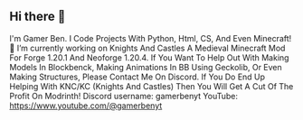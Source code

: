 ## Hi there 👋

I'm Gamer Ben. I Code Projects With Python, Html, CS, And Even Minecraft!
🔭 I’m currently working on Knights And Castles A Medieval Minecraft Mod For Forge 1.20.1 And Neoforge 1.20.4.
If You Want To Help Out With Making Models In Blockbenck, Making Animations In BB Using Geckolib, Or Even Making Structures, Please Contact Me On Discord.
If You Do End Up Helping With KNC/KC (Knights And Castles) Then You Will Get A Cut Of The Profit On Modrinth!
Discord username: gamerbenyt
YouTube: https://www.youtube.com/@gamerbenyt


<!--
**gamerbenyt/gamerbenyt** is a ✨ _special_ ✨ repository because its `README.md` (this file) appears on your GitHub profile.

Here are some ideas to get you started:

- 🔭 I’m currently working on ...
- 🌱 I’m currently learning ...
- 👯 I’m looking to collaborate on ...
- 🤔 I’m looking for help with ...
- 💬 Ask me about ...
- 📫 How to reach me: ...
- 😄 Pronouns: ...
- ⚡ Fun fact: ...
-->
